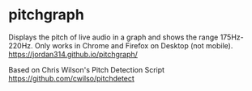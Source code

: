# pitchgraph
Displays the pitch of live audio in a graph and shows the range 175Hz-220Hz. Only works in Chrome and Firefox on Desktop (not mobile).
https://jordan314.github.io/pitchgraph/

Based on Chris Wilson's Pitch Detection Script
https://github.com/cwilso/pitchdetect

